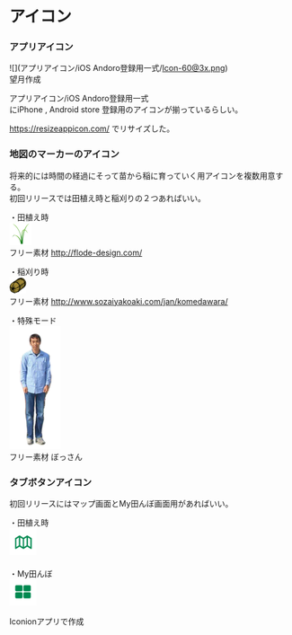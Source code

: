 # アイコン

### アプリアイコン
![](アプリアイコン/iOS Andoro登録用一式/Icon-60@3x.png)  
望月作成  

アプリアイコン/iOS Andoro登録用一式  
にiPhone , Android store 登録用のアイコンが揃っているらしい。  

https://resizeappicon.com/
でリサイズした。

### 地図のマーカーのアイコン
将来的には時間の経過にそって苗から稲に育っていく用アイコンを複数用意する。  
初回リリースでは田植え時と稲刈りの２つあればいい。  
  
・田植え時  
![](マップマーカーアイコン/nae40.png)  
フリー素材 http://flode-design.com/  
  
  
・稲刈り時  
![](マップマーカーアイコン/tawara30.png)  
フリー素材 http://www.sozaiyakoaki.com/jan/komedawara/  
  
  
・特殊モード  
![](マップマーカーアイコン/Bossan220.png)  
フリー素材 ぼっさん 
  
  
### タブボタンアイコン
初回リリースにはマップ画面とMy田んぼ画面用があればいい。  

・田植え時  
![](タブボタンアイコン/MapBtn48.png)  
　  
・My田んぼ  
![](タブボタンアイコン/MyTanboBtn48.png)  
   
   
Iconionアプリで作成  
  
